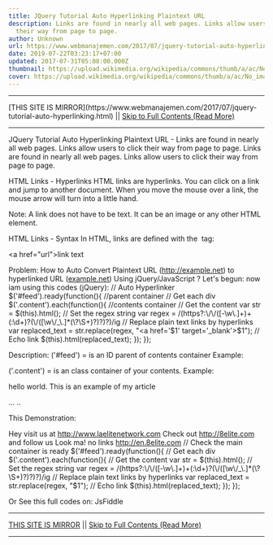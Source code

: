 ```yaml
---
title: JQuery Tutorial Auto Hyperlinking Plaintext URL
description: Links are found in nearly all web pages. Links allow users to click
  their way from page to page.
author: Unknown
url: https://www.webmanajemen.com/2017/07/jquery-tutorial-auto-hyperlinking.html
date: 2019-07-22T03:23:17+07:00
updated: 2017-07-31T05:08:00.000Z
thumbnail: https://upload.wikimedia.org/wikipedia/commons/thumb/a/ac/No_image_available.svg/2048px-No_image_available.svg.png
cover: https://upload.wikimedia.org/wikipedia/commons/thumb/a/ac/No_image_available.svg/2048px-No_image_available.svg.png
---
```


<hr/> [THIS SITE IS MIRROR](https://www.webmanajemen.com/2017/07/jquery-tutorial-auto-hyperlinking.html) || <a href="https://www.webmanajemen.com/2017/07/jquery-tutorial-auto-hyperlinking.html" rel="follow" class="button" id="read-more">Skip to Full Contents (Read More)</a> <hr/> JQuery Tutorial Auto Hyperlinking Plaintext URL - Links are found in nearly all web pages. Links allow users to click their way from page to page. Links are found in nearly all web pages. Links allow users to click their way from page to page.

HTML Links - Hyperlinks
HTML links are hyperlinks.
You can click on a link and jump to another document.
When you move the mouse over a link, the mouse arrow will turn into a little hand.

Note: A link does not have to be text. It can be an image or any other HTML element.

HTML Links - Syntax
In HTML, links are defined with the <a> tag:

<a href="url">link text</a>

Problem: How to Auto Convert Plaintext URL (http://example.net) to hyperlinked URL (<a href="http://example.net/">example.net</a>) Using jQuery/JavaScript ?
Let's begun:
now iam using this codes (jQuery):
// Auto Hyperlinker
$('#feed').ready(function(){ //parent container
    // Get each div
    $('.content').each(function(){ //contents container
        // Get the content
        var str = $(this).html();
        // Set the regex string
        var regex = /(https?:\/\/([-\w\.]+)+(:\d+)?(\/([\w\/_\.]*(\?\S+)?)?)?)/ig
        // Replace plain text links by hyperlinks
        var replaced_text = str.replace(regex, "<a href='$1' target='_blank'>$1</a>");
        // Echo link
        $(this).html(replaced_text);
    });
});

Description:
('#feed') = is an ID parent of contents container
Example:
<div id="feed">
<div class="content">
</div></div>
('.content') = is an class container of your contents.
Example:
<div class="content">
<p>hello world. This is an example of my article</p>
...
..
</div>

This Demonstration:

Hey visit us at http://www.laelitenetwork.com
Check out http://8elite.com and follow us
Look ma! no links http://en.8elite.com
// Check the main container is ready $('#feed').ready(function(){     // Get each div     $('.content').each(function(){         // Get the content         var str = $(this).html();         // Set the regex string         var regex = /(https?:\/\/([-\w\.]+)+(:\d+)?(\/([\w\/_\.]*(\?\S+)?)?)?)/ig         // Replace plain text links by hyperlinks         var replaced_text = str.replace(regex, "$1");         // Echo link         $(this).html(replaced_text);     }); }); 

Or See this full codes on: JsFiddle <hr/> [THIS SITE IS MIRROR](https://www.webmanajemen.com/2017/07/jquery-tutorial-auto-hyperlinking.html) || <a href="https://www.webmanajemen.com/2017/07/jquery-tutorial-auto-hyperlinking.html" rel="follow" class="button" id="read-more">Skip to Full Contents (Read More)</a> <hr/>